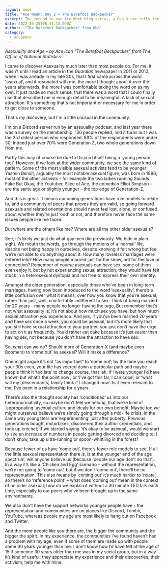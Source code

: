 ```yaml
---
layout: news
title: "Ace Week: Day 2 – The Barefoot Backpacker"
excerpt: The second in our Ace Week blog series, a Gen X ace tells their story
date: 2022-10-25T08:41:15.990Z
author: '"The Barefoot Backpacker" from ONS'
category:
  - acespace
---
```

*Asexuality and Age – by Ace icon “The Barefoot Backpacker” from The Office of National Statistics*

I came to discover Asexuality much later than most people do. For me, it wasn't until I read an article in the *Guardian* newspaper in 2011 or 2012, when I was already in my late 30s, that I first came across the word 'asexual', and it resonated with me; the more I thought about it over the years afterwards, the more I was comfortable taking the word on as my own. It just made so much sense, that there was a word that I could finally use that described me in enough detail to be meaningful. A lack of sexual attraction. It's something that's not important or necessary for me in order to get close to someone.

That's my discovery, but I'm a little unusual in the community.

I'm on a Discord server run by an asexuality podcast, and last year there was a survey on the membership. 136 people replied, and it turns out I was the 3rd oldest person who responded. 89% of the respondents were under 30; indeed just over 70% were Generation Z, two whole generations down from me.

Partly this may of course be due to Discord itself being a ‘young person tool’. However, if we look at the wider community, we see the same kind of pattern. Some of the most visible asexual activists tend to be younger; Yasmin Benoit, arguably the most notable asexual figure, was born in 1996; most of the other activists – for example the two ladies running Sounds Fake But Okay, the Youtuber, Slice of Ace, the comedian Elliot Simpson – are the same age or slightly younger – the top edge of Generation-Z.

And this is great. It means upcoming generations have role models to relate to, and a community of peers that proves they are valid, so going forward asexuals and related orientations should never feel lost, alone, or confused about whether they’re just ‘odd’ or not, and therefore never face the same issues people like me faced.

But where are the others like me? Where are all the other older asexuals?

See, it’s likely we just do what gay men did previously. We hide in plain sight. We mouth the words, go through the motions of a ‘normal’ life, despite not being happy in ourselves, despite knowing it felt wrong but feel we’re not able to do anything about it. How many loveless marriages were entered into? How many people married just for the show, not for the love or connection? Remember of course asexuals can have sex, some of them even enjoy it, but by not experiencing sexual attraction, they would have felt stuck in a heterosexual dystopia and not free to express their own identity.

Amongst the older generation, especially those who’ve been in long-term marriages, having now been introduced to the word ‘asexuality’, there’s a little confusion over what it means, over how you know that you’re asexual, rather than just, well, comfortably indifferent to sex. Think of being married for 20 years – many people no longer having the urge. But remember that’s not what asexuality is; it’s not about how much sex you have, but how much sexual attraction you experience. And yes, if you’ve been married 20 years and have sex once a week, you could be asexual, but it’s more likely that you still have sexual attraction to your partner, you just don’t have the urge to act on it as frequently. You’d rather eat cake because it’s just easier than having sex, not because you don’t have the attraction to have sex.

So, what can we do? Should more of Generation-X (and maybe even Boomers) to ‘come out’ as asexual? Will it make a difference?

One might argue it’s not “as important” to ‘come out’; by the time you reach your 30s even, your life has veered down a particular path and maybe people think it ‘too late’ to change course, that ‘ah, if I were younger I’d have known but what’s the point now’, or ‘I’ve got this far, I can cope’, or ‘what will my \[descendants] family think if I changed now’. Is it even relevant to me; I’ve been in a relationship for *x* years.

There’s also the thought society has ‘conditioned’ us into our heteronormativity, so maybe don’t feel we belong, that we’re kind of ‘appropriating’ asexual culture and ideals for our own benefit. Maybe too we might ourselves believe we’re simply going through a mid-life crisis, in the same way youngsters are ‘experimenting’ just after puberty. Previous generations bought motorbikes, discovered their author credentials, and took up crochet; if we started saying ‘it’s okay to be asexual’, would we start to see an increase of numbers in people getting divorced and deciding to, I don’t know, take up ultra-running or spoon-whittling in the forest?

Because fewer of us have ‘come out’, there’s fewer role models to see. If all the little asexual representation there is, is at the younger end of the age spectrum, will anyone believe us (because ‘people our age don’t do that’). In a way it’s like a ‘Chicken and Egg’ scenario – without the representation, we’re not going to ‘come out’, but if we don’t ‘come out’, there’ll be no representation. This also means by ‘coming out’ it’s much harder to ‘relate’, so there’s no ‘reference point’ – what does ‘coming out’ mean in the context of an older asexual; how do we explain it without a 30 minute TED talk each time, especially to our peers who’ve been brought up in the same environments.

We also don't have the support networks younger people have - the representation and communities are on places like Discord, Tumblr, YouTube, whereas people my age are most likely to hang out on Facebook and Twitter.

And the more people like you there are, the bigger the community and the bigger the spirit. In my experience, the communities I’ve found haven’t had a problem with my age, even if some of them are made up with people some 30 years younger than me. I don’t know how I’d have felt at the age of 15 if someone 30 years older than me was in my social group, but in a way it’s kind of useful; they appreciate my experience and their discoveries, their activism, help me with mine.
